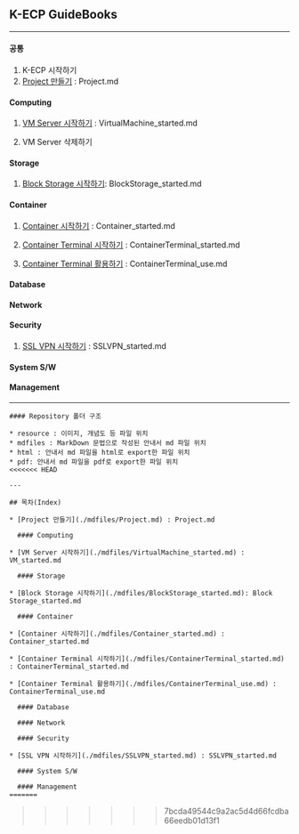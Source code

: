 ## K-ECP GuideBooks

---

#### 공통

1. K-ECP 시작하기
2. [Project 만들기](./mdfiles/Project.md) : Project.md

#### Computing

1. [VM Server 시작하기](./mdfiles/VirtualMachine_started.md) : VirtualMachine_started.md

2. VM Server 삭제하기

#### Storage

1. [Block Storage 시작하기](./mdfiles/BlockStorage_started.md): BlockStorage_started.md

#### Container

1. [Container 시작하기](./mdfiles/Container_started.md) : Container_started.md

2. [Container Terminal 시작하기](./mdfiles/ContainerTerminal_started.md) : ContainerTerminal_started.md

3. [Container Terminal 활용하기](./mdfiles/ContainerTerminal_use.md) : ContainerTerminal_use.md

#### Database

#### Network

#### Security

1. [SSL VPN 시작하기](./mdfiles/SSLVPN_started.md) : SSLVPN_started.md

#### System S/W

#### Management

---

```
#### Repository 폴더 구조

* resource : 이미지, 개념도 등 파일 위치
* mdfiles : MarkDown 문법으로 작성된 안내서 md 파일 위치
* html : 안내서 md 파일을 html로 export한 파일 위치
* pdf: 안내서 md 파일을 pdf로 export한 파일 위치
<<<<<<< HEAD

---

## 목차(Index)

* [Project 만들기](./mdfiles/Project.md) : Project.md

  #### Computing

* [VM Server 시작하기](./mdfiles/VirtualMachine_started.md) : VM_started.md

  #### Storage

* [Block Storage 시작하기](./mdfiles/BlockStorage_started.md): Block Storage_started.md

  #### Container

* [Container 시작하기](./mdfiles/Container_started.md) : Container_started.md

* [Container Terminal 시작하기](./mdfiles/ContainerTerminal_started.md) : ContainerTerminal_started.md

* [Container Terminal 활용하기](./mdfiles/ContainerTerminal_use.md) : ContainerTerminal_use.md

  #### Database

  #### Network

  #### Security

* [SSL VPN 시작하기](./mdfiles/SSLVPN_started.md) : SSLVPN_started.md

  #### System S/W

  #### Management
=======
```

> > > > > > > 7bcda49544c9a2ac5d4d66fcdba66eedb01d13f1
